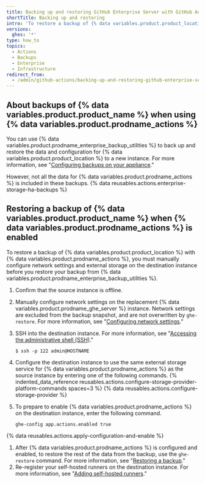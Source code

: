```yaml
---
title: Backing up and restoring GitHub Enterprise Server with GitHub Actions enabled
shortTitle: Backing up and restoring
intro: 'To restore a backup of {% data variables.product.product_location %} when {% data variables.product.prodname_actions %} is enabled, you must configure {% data variables.product.prodname_actions %} before restoring the backup with {% data variables.product.prodname_enterprise_backup_utilities %}.'
versions:
  ghes: '*'
type: how_to
topics:
  - Actions
  - Backups
  - Enterprise
  - Infrastructure
redirect_from:
  - /admin/github-actions/backing-up-and-restoring-github-enterprise-server-with-github-actions-enabled
---
```


## About backups of {% data variables.product.product_name %} when using {% data variables.product.prodname_actions %}

You can use {% data variables.product.prodname_enterprise_backup_utilities %} to back up and restore the data and configuration for {% data variables.product.product_location %} to a new instance. For more information, see "[Configuring backups on your appliance](/admin/configuration/configuring-backups-on-your-appliance)."

However, not all the data for {% data variables.product.prodname_actions %} is included in these backups. {% data reusables.actions.enterprise-storage-ha-backups %}

## Restoring a backup of {% data variables.product.product_name %} when {% data variables.product.prodname_actions %} is enabled

To restore a backup of {% data variables.product.product_location %} with {% data variables.product.prodname_actions %}, you must manually configure network settings and external storage on the destination instance before you restore your backup from {% data variables.product.prodname_enterprise_backup_utilities %}. 

1. Confirm that the source instance is offline.
1. Manually configure network settings on the replacement {% data variables.product.prodname_ghe_server %} instance. Network settings are excluded from the backup snapshot, and are not overwritten by `ghe-restore`. For more information, see "[Configuring network settings](/admin/configuration/configuring-network-settings)."
1. SSH into the destination instance. For more information, see "[Accessing the administrative shell (SSH)](/admin/configuration/accessing-the-administrative-shell-ssh)."

   ```shell{:copy}
   $ ssh -p 122 admin@HOSTNAME
   ```
1. Configure the destination instance to use the same external storage service for {% data variables.product.prodname_actions %} as the source instance by entering one of the following commands.
{% indented_data_reference reusables.actions.configure-storage-provider-platform-commands spaces=3 %}
{% data reusables.actions.configure-storage-provider %}
1. To prepare to enable {% data variables.product.prodname_actions %} on the destination instance, enter the following command.

   ```shell{:copy}
   ghe-config app.actions.enabled true
   ```
{% data reusables.actions.apply-configuration-and-enable %}
1. After {% data variables.product.prodname_actions %} is configured and enabled, to restore the rest of the data from the backup, use the `ghe-restore` command. For more information, see "[Restoring a backup](/admin/configuration/configuring-backups-on-your-appliance#restoring-a-backup)."
1. Re-register your self-hosted runners on the destination instance. For more information, see "[Adding self-hosted runners](/actions/hosting-your-own-runners/adding-self-hosted-runners)."
